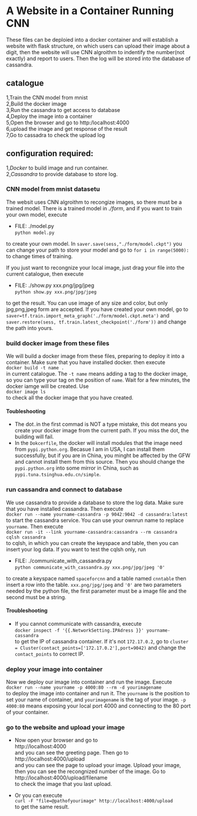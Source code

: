 # A Website in a Container Running CNN

These files can be deploied into a docker container and will establish a website with flask structure, on which users can upload their image about a digit, then the website will use CNN algroithm to indentify the number(not exactly) and report to users. Then the log will be stored into the database of cassandra. 

## catalogue

1,Train the CNN model from mnist<br>
2,Build the docker image<br>
3,Run the cassandra to get access to database<br>
4,Deploy the image into a container<br>
5,Open the browser and go to http:/localhost:4000<br>
6,upload the image and get response of the result<br>
7,Go to cassadra to check the upload log<br>

## configuration required:

1,*Docker* to build image and run container.<br>
2,*Cassandra* to provide database to store log.<br>

### CNN model from mnist datasetu
The websit uses CNN algroithm to recongize images, so there must be a trained model. There is a trained model in *./form*, and if you want to train your own model, execute <br>
* FILE: ./model.py <br>
`python model.py`<br>

to create your own model. In `saver.save(sess,"./form/model.ckpt")` you can change your path to store your model and go to `for i in range(5000):` to change times of training.

If you just want to recongnize your local image, just drag your file into the current catalogue, then execute<br>
* FILE: ./show.py xxx.png/jpg/jpeg<br>
`python show.py xxx.png/jpg/jpeg`<br>

to get the result. You can use image of any size and color, but only jpg,png,jpeg form are accepted. If you have created your own model, go to `saver=tf.train.import_meta_graph('./form/model.ckpt.meta')` and `
saver.restore(sess, tf.train.latest_checkpoint('./form'))` and change the path into yours. 

### build docker image from these files
We will build a docker image from these files, preparing to deploy it into a container. Make sure that you have installed docker. 
then execute<br>
`docker build -t name .`<br>
in current catalogue. The `-t name` means adding a tag to the docker image, so you can type your tag  on the position of `name`.
Wait for a few minutes, the docker iamge will be created. Use<br>
`docker image ls`<br>
to check all the docker image that you have created.<br>

#### Toubleshooting
* The dot`.`in the first commad is NOT a type mistake, this dot means you create your docker image from the current path. If you miss the dot, the building will fail. <br>
* In the `Dokcerfile`, the docker will install modules that the image need from `pypi.python.org`. Becasue I am in USA, I can install them successfully, but if you are in China, you minght be affected by the GFW and cannot install them from this source. Then you should change the `pypi.python.org` into some mirror in China, such as `pypi.tuna.tsinghua.edu.cn/simple`.<br>

### run cassandra and connect to database
We use cassandra to provide a database to store the log data. Make sure that you have installed cassandra. Then execute<br>
`docker run --name yourname-cassandra -p 9042:9042 -d cassandra:latest`<br>
to start the cassandra service. You can use your ownrun name to replace `yourname`. Then execute<br>
`docker run -it --link yourname-cassandra:cassandra --rm cassandra cqlsh cassandra`<br>
to cqlsh, in which you can create the keyspace and table, then you can insert your log data. If you want to test the cqlsh only, run<br>
* FILE: ./communicate_with_cassandra.py<br>
`python communicate_with_cassandra.py xxx.png/jpg/jpeg '0'`<br>

to create a keyspace named `spaceforcnn` and a table named `cnntable` then insert a row into the table. `xxx.png/jpg/jpeg` and `'0'` are two parameters needed by the python file, the first parameter must be a image file and the second must be a string.

#### Troubleshooting
* If you cannot communicate with cassandra, execute <br>
`docker inspect -f '{{.NetworkSetting.IPAdress }}' yourname-cassandra`<br>
to get the IP of cassandra container. If it's not `172.17.0.2`, go to `cluster = Cluster(contact_points=['172.17.0.2'],port=9042)` and change the `contact_points` to correct IP.


### deploy your image into container
Now we deploy our image into container and run the image. Execute<br>
`docker run --name yourname -p 4000:80 --rm -d yourimagename`<br>
to deploy the image into container and run it. The `yourname` is the position to set your name of container, and `yourimagename` is the tag of your image. `-p 4000:80` means exposing your local port 4000 and connecting to the 80 port of your container.

### go to the website and upload your image
* Now open your browser and go to <br>
http://localhost:4000<br>
and you can see the greeting page. Then go to<br>
http://localhost:4000/upload<br>
and you can see the page to upload your image. Upload your image, then you can see the recongnized number of the image. Go to<br>
http://localhost:4000/upload/filename<br>
to check the image that you last upload.

* Or you can execute<br>
`curl -F "file=@pathofyourimage" http://localhost:4000/upload`<br>
to get the same result.



